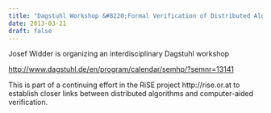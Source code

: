 ```yaml
---
title: "Dagstuhl Workshop &#8220;Formal Verification of Distributed Algorithms&#8221; coorganized by Josef Widder"
date: 2013-03-21
draft: false
---
```

<p>Josef Widder is organizing an interdisciplinary Dagstuhl workshop</p>
<p><a href="http://www.dagstuhl.de/en/program/calendar/semhp/?semnr=13141">http://www.dagstuhl.de/en/program/calendar/semhp/?semnr=13141</a></p>
<p>This is part of a continuing effort in the RiSE project http://rise.or.at to establish closer links between distributed algorithms and computer-aided verification.</p>
<div class="fix"><!----></div>
